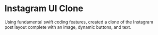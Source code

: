 # Instagram UI Clone

Using fundamental swift coding features, created a clone of the Instagram post layout complete with an image, dynamic buttons, and text.
